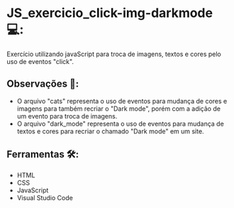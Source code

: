 # JS_exercicio_click-img-darkmode 💻:
Exercício utilizando javaScript para troca de imagens, textos e cores pelo uso de eventos "click".

## Observações 📝:
- O arquivo "cats" representa o uso de eventos para mudança de cores e imagens para também recriar o "Dark mode", porém com a adição de um evento para troca de imagens.
- O arquivo "dark_mode" representa o uso de eventos para mudança de textos e cores para recriar o chamado "Dark mode" em um site.

## Ferramentas 🛠️:
- HTML
- CSS
- JavaScript
- Visual Studio Code
